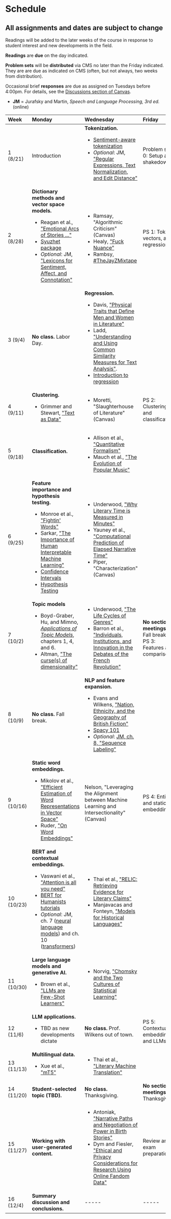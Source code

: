# Schedule

## All assignments and dates are subject to change

Readings will be added to the later weeks of the course in response to student interest and new developments in the field. 

**Readings** are **due** on the day indicated.

**Problem sets** will be **distributed** via CMS no later than the Friday indicated. They are are due as indicated on CMS (often, but not always, two weeks from distribution).

Occasional brief **responses** are due as assigned on Tuesdays before 4:00pm. For details, see the [Discussions section of Canvas](https://canvas.cornell.edu/courses/57246/discussion_topics/618217).

* **JM** = Jurafsky and Martin, *Speech and Language Processing, 3rd ed.* (online)

| Week | Monday | Wednesday | Friday|
|:---|:---|:---|:---|
| 1 (8/21) | Introduction | **Tokenization.**<ul><li>[Sentiment-aware tokenization](http://sentiment.christopherpotts.net/tokenizing.html)</li><li>*Optional*: JM, ["Regular Expressions, Text Normalization, and Edit Distance"](https://web.stanford.edu/~jurafsky/slp3/2.pdf)</li></ul> | Problem set 0: Setup and shakedown |
| 2 (8/28) | **Dictionary methods and vector space models.**<ul><li>Reagan et al., ["Emotional Arcs of Stories ..."](https://epjdatascience.springeropen.com/articles/10.1140/epjds/s13688-016-0093-1)</li><li>[Syuzhet package](https://cran.r-project.org/web/packages/syuzhet/vignettes/syuzhet-vignette.html)</li><li>*Optional*: JM, ["Lexicons for Sentiment, Affect, and Connotation"](https://web.stanford.edu/~jurafsky/slp3/25.pdf)</li></ul> | <ul><li>Ramsay, "Algorithmic Criticism" (Canvas)</li><li>Healy, ["Fuck Nuance"](https://kieranhealy.org/files/papers/fuck-nuance.pdf)</li><li>Rambsy, [#TheJayZMixtape](https://iopn.library.illinois.edu/scalar/the-jay-z-mixtape/index)</li></ul> | PS 1: Tokens, vectors, and regression |
| 3 (9/4) | **No class.** Labor Day. | **Regression.**<ul><li>Davis, ["Physical Traits that Define Men and Women in Literature"](https://pudding.cool/2020/07/gendered-descriptions/)</li><li>Ladd, ["Understanding and Using Common Similarity Measures for Text Analysis"](https://programminghistorian.org/en/lessons/common-similarity-measures).</li><li>[Introduction to regression](https://dss.princeton.edu/online_help/analysis/regression_intro.htm)</li></ul> | |
| 4 (9/11) | **Clustering.**<ul><li>Grimmer and Stewart, ["Text as Data"](https://doi.org/10.1093/pan/mps028)</li></ul>| <ul><li>Moretti, "Slaughterhouse of Literature" (Canvas)</li></ul> | PS 2: Clustering and classification |
| 5 (9/18)| **Classification.**<ul></ul>| <ul><li>Allison et al., ["Quantitative Formalism"](https://litlab.stanford.edu/LiteraryLabPamphlet1.pdf)</li><li>Mauch et al., ["The Evolution of Popular Music"](http://rsos.royalsocietypublishing.org/content/2/5/150081)</li></ul>| |
| 6 (9/25) | **Feature importance and hypothesis testing.**<ul><li>Monroe et al., ["Fightin' Words"](http://languagelog.ldc.upenn.edu/myl/Monroe.pdf)</li><li>Sarkar, ["The Importance of Human Interpretable Machine Learning"](https://towardsdatascience.com/human-interpretable-machine-learning-part-1-the-need-and-importance-of-model-interpretation-2ed758f5f476)</li><li>[Confidence Intervals](https://www.kaggle.com/hamelg/python-for-data-23-confidence-intervals)</li><li>[Hypothesis Testing](https://www.kaggle.com/hamelg/python-for-data-24-hypothesis-testing)</li></ul> | <ul><li>Underwood, ["Why Literary Time is Measured in Minutes"](https://muse.jhu.edu/article/696232/pdf)</li> <li>Yauney et al., ["Computational Prediction of Elapsed Narrative Time"](https://gyauney.github.io/papers/elapsed-narrative-time.pdf)</li><li>Piper, "Characterization" (Canvas)</li></ul> | |
| 7 (10/2) | **Topic models**<ul><li> Boyd-Graber, Hu, and Mimno, [*Applications of Topic Models*](https://mimno.infosci.cornell.edu/papers/2017_fntir_tm_applications.pdf), chapters 1, 4, and 6.</li><li>Altman, ["The curse(s) of dimensionality"](https://www.nature.com/articles/s41592-018-0019-x)</li></ul>| <ul><li> Underwood, ["The Life Cycles of Genres"](https://culturalanalytics.org/article/11061)</li><li>Barron et al., ["Individuals, Institutions, and Innovation in the Debates of the French Revolution"](https://www.pnas.org/content/115/18/4607)</li></ul> | **No section meetings.** Fall break. <br> PS 3: Features and comparisons.|
| 8 (10/9) | **No class.** Fall break. | **NLP and feature expansion.**<ul><li>Evans and Wilkens, ["Nation, Ethnicity, and the Geography of British Fiction"](https://culturalanalytics.org/article/11037-nation-ethnicity-and-the-geography-of-british-fiction-1880-1940)</li><li>[Spacy 101](https://spacy.io/usage/spacy-101)</li><li>*Optional*: [JM, ch. 8, "Sequence Labeling"](https://web.stanford.edu/~jurafsky/slp3/8.pdf)</li></ul> | |
| 9 (10/16)| **Static word embeddings.**<ul><li>Mikolov et al., ["Efficient Estimation of Word Representations in Vector Space"](https://arxiv.org/abs/1301.3781)</li><li>Ruder, ["On Word Embeddings"](https://ruder.io/word-embeddings-1/)</li></ul> | Nelson, "Leveraging the Alignment between Machine Learning and Intersectionality" (Canvas) | PS 4: Entities and static embeddings |
| 10 (10/23)| **BERT and contextual embeddings.**<ul><li>Vaswani et al., ["Attention is all you need"](https://arxiv.org/abs/1706.03762)</li><li>[BERT for Humanists tutorials](http://www.bertforhumanists.org/tutorials/)</li><li>*Optional*: JM, ch. 7 ([neural language models](https://web.stanford.edu/~jurafsky/slp3/7.pdf)) and ch. 10 ([transformers](https://web.stanford.edu/~jurafsky/slp3/10.pdf))</li></ul>|<ul><li>Thai et al., ["RELIC: Retrieving Evidence for Literary Claims"](https://arxiv.org/pdf/2203.10053.pdf)</li><li>Manjavacas and Fonteyn, ["Models for Historical Languages"](https://jdmdh.episciences.org/9690)</li></ul> | |
| 11 (10/30)| **Large language models and generative AI.**<ul><li>Brown et al., ["LLMs are Few-Shot Learners"](https://arxiv.org/abs/2005.14165)</li></ul> |<ul><li>Norvig, ["Chomsky and the Two Cultures of Statistical Learning"](http://www.norvig.com/chomsky.html)</li></ul> |   |
| 12 (11/6) | **LLM applications.**<ul><li>TBD as new developments dictate</li></ul> | **No class.** Prof. Wilkens out of town. | PS 5: Contextual embeddings and LLMs |
| 13 (11/13)| **Multilingual data.**<ul><li>Xue et al., ["mT5"](https://arxiv.org/abs/2010.11934)</li></ul> | <ul><li>Thai et al., ["Literary Machine Translation"](https://arxiv.org/abs/2210.14250)</li></ul>| |
| 14 (11/20)| **Student-selected topic (TBD).**| **No class.** Thanksgiving. | **No section meetings.** Thanksgiving. |
| 15 (11/27)|**Working with user-generated content.**|<ul><li>Antoniak, ["Narrative Paths and Negotiation of Power in Birth Stories"](https://maria-antoniak.github.io/resources/2019_cscw_birth_stories.pdf)</li><li>Dym and Fiesler, ["Ethical and Privacy Considerations for Research Using Online Fandom Data"](https://journal.transformativeworks.org/index.php/twc/article/view/1733)</li></ul>|Review and exam preparation|
| 16 (12/4)|**Summary discussion and conclusions.**|-----|-----|
